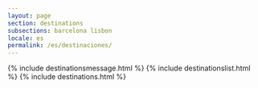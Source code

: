 ```yaml
---
layout: page
section: destinations
subsections: barcelona lisbon
locale: es
permalink: /es/destinaciones/
---
```


{% include destinationsmessage.html %}
{% include destinationslist.html %}
{% include destinations.html %}
